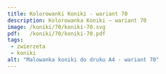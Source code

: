 ```yaml
---
title: Kolorowanki Koniki - wariant 70
description: Kolorowanka Koniki – wariant 70
image: /koniki/70/koniki-70.svg
pdf:   /koniki/70/koniki-70.pdf
tags:
 - zwierzeta
 - koniki
alt: "Malowanka koniki do druku A4 - wariant 70"
---
```

